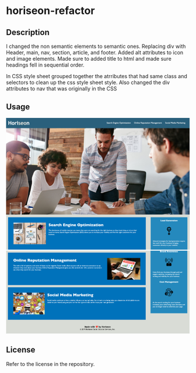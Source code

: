 # horiseon-refactor

## Description

I changed the non semantic elements to semantic ones. Replacing div with Header, main, nav, section, article, and footer. Added alt attributes to icon and image elements. Made sure to added title to html and made sure headings fell in sequential order.

In CSS style sheet grouped together the atrributes that had same class and selectors to clean up the css style sheet style. Also changed the div attributes to nav that was originally in the CSS

## Usage 

<img src="https://github.com/jtpham13/horiseon-refactor/blob/main/assets/images/screenshot1.png"/>
<img src="https://github.com/jtpham13/horiseon-refactor/blob/main/assets/images/screenshot3.png"/>




## License

Refer to the license in the repository.


